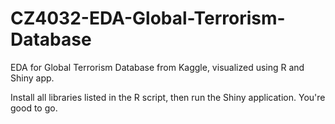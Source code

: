 # CZ4032-EDA-Global-Terrorism-Database
EDA for Global Terrorism Database from Kaggle, visualized using R and Shiny app.

Install all libraries listed in the R script, then run the Shiny application. You're good to go.
